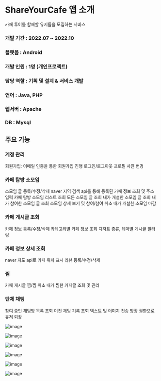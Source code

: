 # ShareYourCafe 앱 소개
카페 투어를 함께할 유저들을 모집하는 서비스


### 개발 기간 : 2022.07 ~ 2022.10 
### 플랫폼 : Android
### 개발 인원 : 1명 (개인프로젝트)
### 담당 역할 : 기획 및 설계 & 서비스 개발
### 언어 : Java, PHP
### 웹서버 : Apache
### DB : Mysql


## 주요 기능

### 계정 관리
회원가입: 이메일 인증을 통한 회원가입 진행
로그인/로그아웃
프로필 사진 변경

### 카페 탐방 소모임
소모임 글 등록/수정/삭제
naver 지역 검색 api를 통해 등록된 카페 정보 조회 및 주소 입력
카페 탐방 소모임 리스트 조회
모든 소모임 글 조회
내가 개설한 소모임 글 조회
내가 참여한 소모임 글 조회
소모임 상세 보기 및 참여/참여 취소
내가 개설한 소모임 마감


### 카페 게시글 조회
카페 정보 등록/수정/삭제
카테고리별 카페 정보 조회 
디저트 종류, 테마별 게시글 필터링

### 카페 정보 상세 조회
naver 지도 api로 카페 위치 표시
리뷰 등록/수정/삭제

### 찜 
카페 게시글 찜/찜 취소
내가 찜한 카페글 조회 및 관리

### 단체 채팅
참여 중인 채팅방 목록 조회
이전 채팅 기록 조회
텍스트 및 이미지 전송
방장 권한으로 유저 퇴장



![image](https://github.com/user-attachments/assets/01cfa063-2e3f-49e8-b730-06dd51125bcb)

![image](https://github.com/user-attachments/assets/1538be75-53bd-4ddd-8f2d-4cec974c070f)

![image](https://github.com/user-attachments/assets/5297ebd5-0b86-43fa-850b-8084730123e1)

![image](https://github.com/user-attachments/assets/7f541be8-7d69-431f-8525-47530f1c5480)

![image](https://github.com/user-attachments/assets/fead9f77-3285-4238-85b8-117d0b1651bc)

![image](https://github.com/user-attachments/assets/def02f62-1fe4-4914-98aa-1694be017362)

